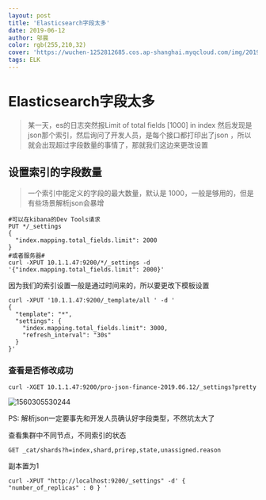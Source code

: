 ```yaml
---
layout: post
title: 'Elasticsearch字段太多'
date: 2019-06-12
author: 邬晨
color: rgb(255,210,32)
cover: 'https://wuchen-1252812685.cos.ap-shanghai.myqcloud.com/img/2019-06-12/th.jpg'
tags: ELK
---
```




# Elasticsearch字段太多

> 某一天，es的日志突然报Limit of total fields [1000] in index 然后发现是json那个索引，然后询问了开发人员，是每个接口都打印出了json ，所以就会出现超过字段数量的事情了，那就我们这边来更改设置

## 设置索引的字段数量

> 一个索引中能定义的字段的最大数量，默认是 1000，一般是够用的，但是有些场景解析json会暴增

```shell
#可以在kibana的Dev Tools请求
PUT */_settings
{
  "index.mapping.total_fields.limit": 2000
}
#或者服务器#
curl -XPUT 10.1.1.47:9200/*/_settings -d '{"index.mapping.total_fields.limit": 2000}'
```



因为我们的索引设置一般是通过时间来的，所以要更改下模板设置

```shell
curl -XPUT '10.1.1.47:9200/_template/all ' -d '
{
  "template": "*",
  "settings": {
    "index.mapping.total_fields.limit": 3000,
    "refresh_interval": "30s"
  }
}'
```



### 查看是否修改成功

```shell
curl -XGET 10.1.1.47:9200/pro-json-finance-2019.06.12/_settings?pretty
```

![1560305530244](https://wuchen-1252812685.cos.ap-shanghai.myqcloud.com/img/2019-06-12/1560305530244.png)



PS: 解析json一定要事先和开发人员确认好字段类型，不然坑太大了

查看集群中不同节点，不同索引的状态
```shell
GET _cat/shards?h=index,shard,prirep,state,unassigned.reason
```
副本置为1
```shell
curl -XPUT "http://localhost:9200/_settings" -d' { "number_of_replicas" : 0 } '
```
